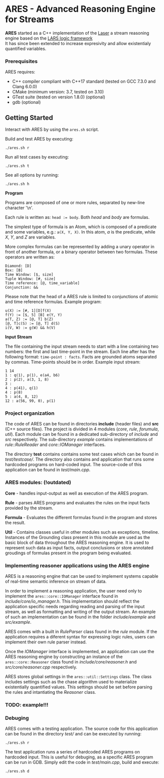 # ARES - Advanced Reasoning Engine for Streams 

**ARES** started as a C++ implementation of the [Laser](https://research.vu.nl/en/publications/expressive-stream-reasoning-with-ares) a stream reasoning engine 
based on the [LARS logic framework](http://www.kr.tuwien.ac.at/research/projects/dhsr/pub/2015/bdef2015-aaai.pdf)   
It has since been extended to increase expresivity and allow existentialy quantified variables.  

### Prerequisites
ARES requires:
* C++ compiler compliant with C++17 standard (tested on GCC 7.3.0 and 
Clang 6.0.0)
* CMake (minimum version: 3.7, tested on 3.10)
* GTest suite (tested on version 1.8.0) (optional)
* gdb (optional)

## Getting Started

Interact with ARES by using the `ares.sh` script. 

Build and test ARES by executing:
```
./ares.sh r 
```

Run all test cases by executing:
```
./ares.sh t 
```

See all options by running:
```
./ares.sh h 
```

**Program**

Programs are composed of one or more rules, separated by new-line character '\n'.

Each rule is written as: `head := body`. Both *head* and *body* are formulas. 

The simplest type of formula is an Atom, which is composed of a predicate and
some variables, e.g.: `a(X, Y, X)`. In this atom, *a* is the predicate, while 
*X*, *Y*, and *Z* are variables.

More complex formulas can be represented by adding a unary operator in front 
of another
formula, or a binary operator between two formulas. 
These operators are written as: 
```
Diamond: [D]
Box: [B]
Time Window: [$, size]
Tuple Window: [#, size]
Time reference: [@, time_variable]
Conjunction: &&
```
Please note that the head of a ARES rule is limited to conjunctions of atomic 
and time reference formulas.
Example program:
```
u(X) := [#, 1][D]f(X)
f(Y) := [$, 5] [B] e(Y, Y)
a(T, Z) := [@, T] b(Z)
[@, T]c(S) := [@, T] d(S)
i(V, W) := g(W) && h(V)
```

**Input Stream**

The file containing the input stream needs to start with a line containing two 
numbers: the first and last time-point in the stream.
Each line after has the following format: `time-point : facts`. Facts are grounded
atoms separated by commas. Time-points should be in order.
Example input stream:
```
1 14 
1 : q(1), p(1), e(a4, b6)
2 : p(2), a(3, 1, 8)
3 : 
4 : p(41), q(1) 
4 : p(8)
5 : a(4, 8, 12)
12 : a(56, 99, 0), p(1)
```

### Project organization
The code of ARES can be found in directories **include** (header files) and 
**src** (C++ source files). 
The project is divided in 4 modules (*core*, *rule*, *forumula*, 
*util*). Each module can be found in a dedicated sub-directory of *include*
and *src* respectively. The sub-directory *example* contains implementations of 
*rule::RuleReader* and *core::IOManager* interfaces. 

The directory **test** contains contains some test cases which can be found in 
*test/testcase/*. The directory also contains and application that runs some 
hardcoded programs on hard-coded input. The source-code of this application can 
be found in *test/main.cpp*.

### ARES modules: (!outdated)

**Core** - handles input-output as well as execution of the ARES program. 

**Rule** - parses ARES programs and evaluates the rules on the input facts
provided by the stream. 

**Formula** - Evaluates the different formulas found in the program and stores
the result. 

**Util** - Contains classes useful in other modules such as exceptions, timeline.
Instances of the Grounding class present in this module are used as the basic 
block of data throughout the ARES reasoning engine. It is used to represent
such data as input facts, output conclusions or store annotated groudings of 
formulas present in the program being evaluated. 

### Implementing reasoner applications using the  ARES engine

ARES is a reasoning engine that can be used to implement systems capable of
real-time semantic inference on stream of data. 

In order to implement a reasoning application, the user need only to implement 
the 
`ares::core::IOManager` interface found in 
*include/core/io_manager.h*. This 
implementation should reflect the application specific needs regarding reading
and parsing of the input stream, as well as formatting and writing of the output
stream. An example of such an implementation can be found in the folder 
*include/example* and *src/example*.  

ARES comes with a built in *RuleParser* class found in the _rule_ module. 
If the application requires a diferent syntax for expressing logic rules, 
users can implement their own rule parser instead.

Once the *IOManager* interface is implemented, 
an application can use the ARES 
reasoning engine by constructing an instance of the `ares::core::Reasoner` class
found in *include/core/reasoner.h* and *src/core/reasoner.cpp* respectively.

ARES stores global settings in the `ares::util::Settings` class.
The class includes settings such as the chase algorithm used to materialize 
existentially quantified values. 
This settings should be set before parsing the rules and intantiating the 
_Reasoner_ class. 

### TODO: example!!!


### Debuging

ARES comes with a testing application. 
The source code for this application can be found in the directory 
*test/* and can be executed by running:
```
./ares.sh r 
```

The test application runs a series of hardcoded ARES programs on hardcoded input.
This is useful for debuging, as a specific ARES program can be run in GDB. 
Simply edit the code in *test/main.cpp*, build and execute:
```
./ares.sh d 
```
